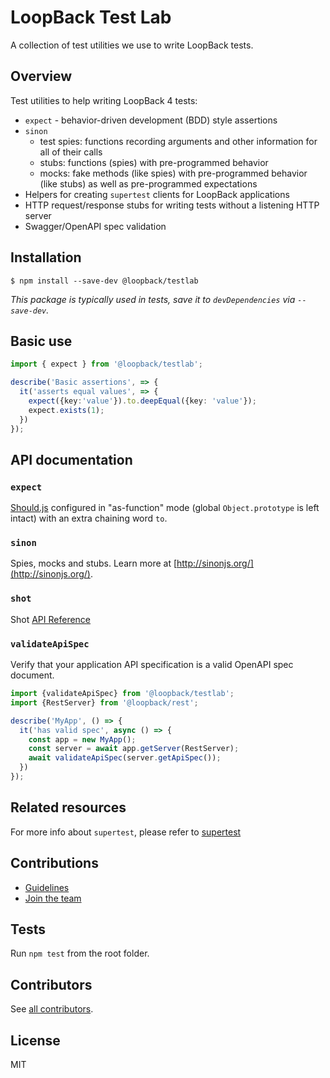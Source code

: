 # LoopBack Test Lab

A collection of test utilities we use to write LoopBack tests.

## Overview

Test utilities to help writing LoopBack 4 tests:
- `expect` - behavior-driven development (BDD) style assertions
- `sinon`
   - test spies: functions recording arguments and other information for all of their calls
   - stubs: functions (spies) with pre-programmed behavior
   - mocks: fake methods (like spies) with pre-programmed behavior (like stubs) as well as pre-programmed expectations
- Helpers for creating `supertest` clients for LoopBack applications
- HTTP request/response stubs for writing tests without a listening HTTP server
- Swagger/OpenAPI spec validation

## Installation

```
$ npm install --save-dev @loopback/testlab
```

_This package is typically used in tests, save it to `devDependencies` via `--save-dev`._

## Basic use

```ts
import { expect } from '@loopback/testlab';

describe('Basic assertions', => {
  it('asserts equal values', => {
    expect({key:'value'}).to.deepEqual({key: 'value'});
    expect.exists(1);
  })
});
```

## API documentation

### `expect`

[Should.js](https://shouldjs.github.io/) configured in "as-function" mode
(global `Object.prototype` is left intact) with an extra chaining word `to`.

### `sinon`

Spies, mocks and stubs. Learn more at [http://sinonjs.org/](http://sinonjs.org/).

### `shot`

Shot [API Reference](https://github.com/hapijs/shot/blob/master/API.md)

### `validateApiSpec`

Verify that your application API specification is a valid OpenAPI spec document.

```js
import {validateApiSpec} from '@loopback/testlab';
import {RestServer} from '@loopback/rest';

describe('MyApp', () => {
  it('has valid spec', async () => {
    const app = new MyApp();
    const server = await app.getServer(RestServer);
    await validateApiSpec(server.getApiSpec());
  })
});
```

## Related resources

For more info about `supertest`, please refer to [supertest](https://www.npmjs.com/package/supertest)

## Contributions

- [Guidelines](https://github.com/strongloop/loopback-next/blob/master/docs/CONTRIBUTING.md)
- [Join the team](https://github.com/strongloop/loopback-next/issues/110)

## Tests

Run `npm test` from the root folder.

## Contributors

See [all contributors](https://github.com/strongloop/loopback-next/graphs/contributors).

## License

MIT
